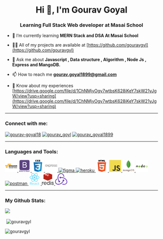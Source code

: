 <h1 align="center">Hi 👋, I'm Gourav Goyal</h1>
<h3 align="center">Learning Full Stack Web developer at Masai School</h3>

- 🌱 I’m currently learning **MERN Stack and DSA At Masai School**

- 👨‍💻 All of my projects are available at [https://github.com/gouravgyl](https://github.com/gouravgyl)

- 💬 Ask me about **Javascript , Data structure , Algorithm , Node Js , Express and MangoDB.**

- 📫 How to reach me **gourav.goyal1899@gmail.com**

- 📄 Know about my experiences [https://drive.google.com/file/d/1ChNMjyOgy7wtbsK628iKeY7skW21yJgW/view?usp=sharing](https://drive.google.com/file/d/1ChNMjyOgy7wtbsK628iKeY7skW21yJgW/view?usp=sharing)

<hr/>

<h3 align="left">Connect with me:</h3>
<p align="left">
<a href="https://linkedin.com/in/gourav-goyal18" target="blank"><img align="center" src="https://raw.githubusercontent.com/rahuldkjain/github-profile-readme-generator/master/src/images/icons/Social/linked-in-alt.svg" alt="gourav-goyal18" height="30" width="40" /></a>
<a href="https://instagram.com/gourav_goyl" target="blank"><img align="center" src="https://raw.githubusercontent.com/rahuldkjain/github-profile-readme-generator/master/src/images/icons/Social/instagram.svg" alt="gourav_goyl" height="30" width="40" /></a>
<a href="https://www.hackerrank.com/gourav_goyal1899" target="blank"><img align="center" src="https://raw.githubusercontent.com/rahuldkjain/github-profile-readme-generator/master/src/images/icons/Social/hackerrank.svg" alt="gourav_goyal1899" height="30" width="40" /></a>
</p>

<hr/>

<h3 align="left">Languages and Tools:</h3>
<p align="left"> <a href="https://aws.amazon.com" target="_blank" rel="noreferrer"> <img src="https://raw.githubusercontent.com/devicons/devicon/master/icons/amazonwebservices/amazonwebservices-original-wordmark.svg" alt="aws" width="40" height="40"/> </a> <a href="https://getbootstrap.com" target="_blank" rel="noreferrer"> <img src="https://raw.githubusercontent.com/devicons/devicon/master/icons/bootstrap/bootstrap-plain-wordmark.svg" alt="bootstrap" width="40" height="40"/> </a> <a href="https://www.w3schools.com/css/" target="_blank" rel="noreferrer"> <img src="https://raw.githubusercontent.com/devicons/devicon/master/icons/css3/css3-original-wordmark.svg" alt="css3" width="40" height="40"/> </a> <a href="https://expressjs.com" target="_blank" rel="noreferrer"> <img src="https://raw.githubusercontent.com/devicons/devicon/master/icons/express/express-original-wordmark.svg" alt="express" width="40" height="40"/> </a> <a href="https://www.figma.com/" target="_blank" rel="noreferrer"> <img src="https://www.vectorlogo.zone/logos/figma/figma-icon.svg" alt="figma" width="40" height="40"/> </a> <a href="https://heroku.com" target="_blank" rel="noreferrer"> <img src="https://www.vectorlogo.zone/logos/heroku/heroku-icon.svg" alt="heroku" width="40" height="40"/> </a> <a href="https://www.w3.org/html/" target="_blank" rel="noreferrer"> <img src="https://raw.githubusercontent.com/devicons/devicon/master/icons/html5/html5-original-wordmark.svg" alt="html5" width="40" height="40"/> </a> <a href="https://developer.mozilla.org/en-US/docs/Web/JavaScript" target="_blank" rel="noreferrer"> <img src="https://raw.githubusercontent.com/devicons/devicon/master/icons/javascript/javascript-original.svg" alt="javascript" width="40" height="40"/> </a> <a href="https://www.mongodb.com/" target="_blank" rel="noreferrer"> <img src="https://raw.githubusercontent.com/devicons/devicon/master/icons/mongodb/mongodb-original-wordmark.svg" alt="mongodb" width="40" height="40"/> </a> <a href="https://nodejs.org" target="_blank" rel="noreferrer"> <img src="https://raw.githubusercontent.com/devicons/devicon/master/icons/nodejs/nodejs-original-wordmark.svg" alt="nodejs" width="40" height="40"/> </a> <a href="https://postman.com" target="_blank" rel="noreferrer"> <img src="https://www.vectorlogo.zone/logos/getpostman/getpostman-icon.svg" alt="postman" width="40" height="40"/> </a> <a href="https://reactjs.org/" target="_blank" rel="noreferrer"> <img src="https://raw.githubusercontent.com/devicons/devicon/master/icons/react/react-original-wordmark.svg" alt="react" width="40" height="40"/> </a> <a href="https://redis.io" target="_blank" rel="noreferrer"> <img src="https://raw.githubusercontent.com/devicons/devicon/master/icons/redis/redis-original-wordmark.svg" alt="redis" width="40" height="40"/> </a> <a href="https://redux.js.org" target="_blank" rel="noreferrer"> <img src="https://raw.githubusercontent.com/devicons/devicon/master/icons/redux/redux-original.svg" alt="redux" width="40" height="40"/> </a> </p>

<hr/>

<h3 align="left">My Github Stats:</h3>
<img src="https://activity-graph.herokuapp.com/graph?username=gouravgyl&bg_color=0d1117&color=fdfcfd&line=f2d307&point=fafafa&area=true&hide_border=true"></img>

<p>&nbsp;<img align="center" src="https://github-readme-stats.vercel.app/api?username=gouravgyl&show_icons=true&locale=en" alt="gouravgyl" /></p>

<p><img align="center" src="https://github-readme-streak-stats.herokuapp.com/?user=gouravgyl&" alt="gouravgyl" /></p>

